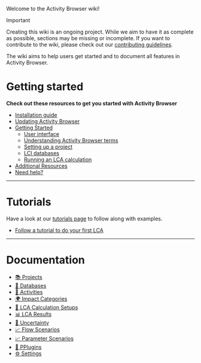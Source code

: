 Welcome to the Activity Browser wiki!

> [!IMPORTANT]
> Creating this wiki is an ongoing project.
> While we aim to have it as complete as possible, sections may be missing or incomplete.
> If you want to contribute to the wiki, please check out our 
> [contributing guidelines](https://github.com/LCA-ActivityBrowser/activity-browser/blob/main/CONTRIBUTING.md#wiki).

The wiki aims to help users get started and to document all features in Activity Browser.

# Getting started
**Check out these resources to get you started with Activity Browser**
- [Installation guide](Installation-Guide)
- [Updating Activity Browser](Installation-Guide#updating-activity-browser)
- [Getting Started](Getting-Started)
  - [User interface](Getting-Started#user-interface)
  - [Understanding Activity Browser terms](Getting-Started#understanding-activity-browser-terms)
  - [Setting up a project](Getting-Started#setting-up-a-project)
  - [LCI databases](Getting-Started#lci-databases)
  - [Running an LCA calculation](Getting-Started#running-an-lca-calculation)
- [Additional Resources](Getting-Started#additional-resources)
- [Need help?](Need-Help)

___
# Tutorials
Have a look at our [tutorials page](Tutorials) to follow along with examples.

- [Follow a tutorial to do your first LCA](Tutorials#your-first-lca)

___
# Documentation

- [📚 Projects](Projects)
- [📒 Databases](Databases)
- [🧾 Activities](Activities)
- [🌍 Impact Categories](Impact-Categories)
- [🧮 LCA Calculation Setups](LCA-Calculation-Setups)
- [📊 LCA Results](LCA-Results)
- [🎰 Uncertainty](Uncertainty)
- [📈 Flow Scenarios](Flow-Scenarios)  
- [📈 Parameter Scenarios](Parameters)
- [🧩 PPlugins](Plugins)
- [⚙️ Settings](Settings)
